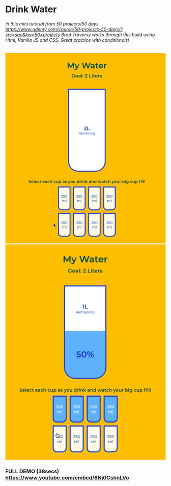 # Drink Water 
###### In this mini tutorial from 50 projects/50 days <https://www.udemy.com/course/50-projects-50-days/?src=sac&kw=50+projects> Brad Traversy walks through this build using Html, Vanilla JS and CSS. Great practice with conditionals!

![empty cups](./photos/empty.png) ![full cups](./photos/full.png)

### FULL DEMO (38secs) <https://www.youtube.com/embed/8Nj0CshnLVo> 



